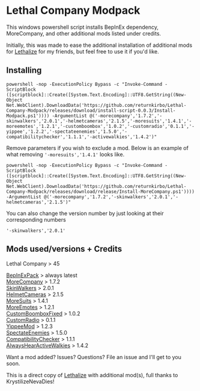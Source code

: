 # Lethal Company Modpack

This windows powershell script installs BepInEx dependency, MoreCompany, and other additional mods listed under credits.

Initially, this was made to ease the additional installation of additional mods for [Lethalize](https://github.com/KrystilizeNevaDies/Lethalize) for my friends, but feel free to use it if you'd like.

## Installing

```
powershell -nop -ExecutionPolicy Bypass -c "Invoke-Command -ScriptBlock ([scriptblock]::Create([System.Text.Encoding]::UTF8.GetString((New-Object Net.WebClient).DownloadData('https://github.com/returnkirbo/Lethal-Company-Modpack/releases/download/install-script-0.0.3/Install-Modpack.ps1')))) -ArgumentList @('-morecompany','1.7.2','-skinwalkers','2.0.1','-helmetcameras','2.1.5','-moresuits','1.4.1','-moreemotes','1.2.1','-customboombox','1.0.2','-customradio','0.1.1','-yippee','1.2.2','-spectateenemies','1.5.0','-compatibilitychecker','1.1.1','-activewalkies','1.4.2')" 
```

Remove parameters if you wish to exclude a mod. Below is an example of what removing ``'-moresuits','1.4.1'`` looks like.

``
powershell -nop -ExecutionPolicy Bypass -c "Invoke-Command -ScriptBlock ([scriptblock]::Create([System.Text.Encoding]::UTF8.GetString((New-Object Net.WebClient).DownloadData('https://github.com/returnkirbo/Lethal-Company-Modpack/releases/download/release/Install-MoreCompany.ps1')))) -ArgumentList @('-morecompany','1.7.2','-skinwalkers','2.0.1','-helmetcameras','2.1.5')"
``

You can also change the version number by just looking at their corresponding numbers

``'-skinwalkers','2.0.1'``
                  
## Mods used/versions + Credits

Lethal Company > 45

[BepInExPack](https://thunderstore.io/c/lethal-company/p/BepInEx/BepInExPack/) > always latest
<br>[MoreCompany](https://thunderstore.io/c/lethal-company/p/notnotnotswipez/MoreCompany/) > 1.7.2
<br>[SkinWalkers](https://thunderstore.io/c/lethal-company/p/RugbugRedfern/Skinwalkers/) > 2.0.1
<br>[HelmetCameras](https://thunderstore.io/c/lethal-company/p/RickArg/Helmet_Cameras/) > 2.1.5
<br>[MoreSuits](https://thunderstore.io/c/lethal-company/p/x753/More_Suits/) > 1.4.1
<br>[MoreEmotes](https://thunderstore.io/c/lethal-company/p/Sligili/More_Emotes/) > 1.2.1
<br>[CustomBoomboxFixed](https://thunderstore.io/c/lethal-company/p/rafl/CustomBoomboxMusicFixed/) > 1.0.2
<br>[CustomRadio](https://thunderstore.io/c/lethal-company/p/zerouni/CustomRadio/) > 0.1.1
<br>[YippeeMod](https://thunderstore.io/c/lethal-company/p/sunnobunno/YippeeMod/) > 1.2.3
<br>[SpectateEnemies](https://thunderstore.io/c/lethal-company/p/AllToasters/SpectateEnemies/) > 1.5.0
<br>[CompatibilityChecker](https://thunderstore.io/c/lethal-company/p/Ryokune/CompatibilityChecker/) > 1.1.1
<br>[AlwaysHearActiveWalkies](https://thunderstore.io/c/lethal-company/p/Suskitech/AlwaysHearActiveWalkies/) > 1.4.2

Want a mod added? Issues? Questions? File an issue and I'll get to you soon.

This is a direct copy of [Lethalize](https://github.com/KrystilizeNevaDies/Lethalize) with additional mod(s), full thanks to KrystilizeNevaDies!
